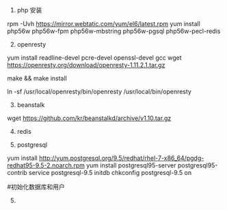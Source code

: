 


1. php 安装

rpm -Uvh https://mirror.webtatic.com/yum/el6/latest.rpm
yum install php56w php56w-fpm php56w-mbstring php56w-pgsql php56w-pecl-redis

2. openresty 

yum install readline-devel pcre-devel openssl-devel gcc
wget https://openresty.org/download/openresty-1.11.2.1.tar.gz

make && make install

ln -sf /usr/local/openresty/bin/openresty /usr/local/bin/openresty

3. beanstalk

wget https://github.com/kr/beanstalkd/archive/v1.10.tar.gz


4. redis 

5. postgresql

yum install http://yum.postgresql.org/9.5/redhat/rhel-7-x86_64/pgdg-redhat95-9.5-2.noarch.rpm
yum install postgresql95-server postgresql95-contrib
service postgresql-9.5 initdb
chkconfig postgresql-9.5 on

#初始化数据库和用户

5. 

